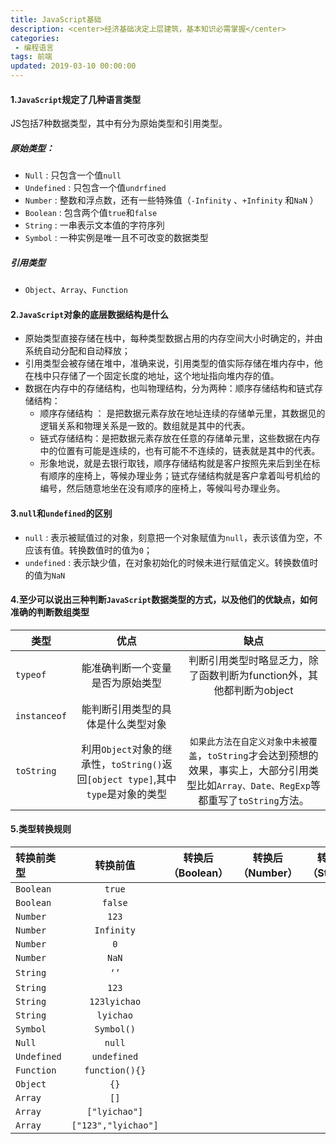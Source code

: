 ```yaml
---
title: JavaScript基础
description: <center>经济基础决定上层建筑，基本知识必需掌握</center>
categories:
 - 编程语言
tags: 前端
updated: 2019-03-10 00:00:00
---
```


#### 1.`JavaScript`规定了几种语言类型

JS包括7种数据类型，其中有分为原始类型和引用类型。

##### 原始类型：

- `Null` : 只包含一个值`null`
- `Undefined` : 只包含一个值`undrfined`
- `Number` : 整数和浮点数，还有一些特殊值（`-Infinity` 、`+Infinity` 和`NaN` ）
- `Boolean` : 包含两个值`true`和`false`
- `String` : 一串表示文本值的字符序列
- `Symbol` : 一种实例是唯一且不可改变的数据类型 

##### 引用类型

- `Object`、`Array`、`Function`

#### 2.`JavaScript`对象的底层数据结构是什么

- 原始类型直接存储在栈中，每种类型数据占用的内存空间大小时确定的，并由系统自动分配和自动释放；
- 引用类型会被存储在堆中，准确来说，引用类型的值实际存储在堆内存中，他在栈中只存储了一个固定长度的地址，这个地址指向堆内存的值。
- 数据在内存中的存储结构，也叫物理结构，分为两种：顺序存储结构和链式存储结构：
  - 顺序存储结构 ： 是把数据元素存放在地址连续的存储单元里，其数据见的逻辑关系和物理关系是一致的。数组就是其中的代表。
  - 链式存储结构：是把数据元素存放在任意的存储单元里，这些数据在内存中的位置有可能是连续的，也有可能不不连续的，链表就是其中的代表。
  - 形象地说，就是去银行取钱，顺序存储结构就是客户按照先来后到坐在标有顺序的座椅上，等候办理业务；链式存储结构就是客户拿着叫号机给的编号，然后随意地坐在没有顺序的座椅上，等候叫号办理业务。

#### 3.`null`和`undefined`的区别

- `null` : 表示被赋值过的对象，刻意把一个对象赋值为`null`，表示该值为空，不应该有值。转换数值时的值为`0`；
- `undefined` : 表示缺少值，在对象初始化的时候未进行赋值定义。转换数值时的值为`NaN`

#### 4.至少可以说出三种判断`JavaScript`数据类型的方式，以及他们的优缺点，如何准确的判断数组类型

| 类型         |                             优点                             |                             缺点                             |
| ------------ | :----------------------------------------------------------: | :----------------------------------------------------------: |
| `typeof`     |               能准确判断一个变量是否为原始类型               | 判断引用类型时略显乏力，除了函数判断为function外，其他都判断为object |
| `instanceof` |              能判断引用类型的具体是什么类型对象              |                                                              |
| `toString`   | 利用`Object`对象的继承性，`toString()`返回`[object type]`,其中`type`是对象的类型 | `如果此方法在自定义对象中未被覆盖`，`toString`才会达到预想的效果，事实上，大部分引用类型比如`Array、Date、RegExp`等都重写了`toString`方法。 |

#### 5.类型转换规则

| 转换前类型  |      转换前值       | 转换后（Boolean） | 转换后（Number） | 转换后（String） |
| :---------- | :-----------------: | :---------------: | :--------------: | :--------------: |
| `Boolean`   |       `true`        |                   |                  |                  |
| `Boolean`   |       `false`       |                   |                  |                  |
| `Number`    |        `123`        |                   |                  |                  |
| `Number`    |     `Infinity`      |                   |                  |                  |
| `Number`    |         `0`         |                   |                  |                  |
| `Number`    |        `NaN`        |                   |                  |                  |
| `String`    |         ‘ ’         |                   |                  |                  |
| `String`    |        `123`        |                   |                  |                  |
| `String`    |    `123lyichao`     |                   |                  |                  |
| `String`    |      `lyichao`      |                   |                  |                  |
| `Symbol`    |     `Symbol()`      |                   |                  |                  |
| `Null`      |       `null`        |                   |                  |                  |
| `Undefined` |     `undefined`     |                   |                  |                  |
| `Function`  |   `function(){}`    |                   |                  |                  |
| `Object`    |        `{}`         |                   |                  |                  |
| `Array`     |        `[]`         |                   |                  |                  |
| `Array`     |    `["lyichao"]`    |                   |                  |                  |
| `Array`     | `["123","lyichao"]` |                   |                  |                  |

